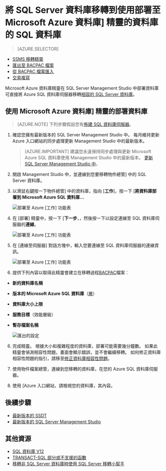 <properties
   pageTitle="移轉到使用部署至 Microsoft Azure 資料庫] 精靈的資料庫的 SQL 資料庫的 SQL Server 資料庫 |Microsoft Azure"
   description="Microsoft Azure SQL 資料庫，資料庫移轉、 Microsoft Azure 資料庫] 精靈"
   services="sql-database"
   documentationCenter=""
   authors="CarlRabeler"
   manager="jhubbard"
   editor=""/>

<tags
   ms.service="sql-database"
   ms.devlang="NA"
   ms.topic="article"
   ms.tgt_pltfrm="NA"
   ms.workload="sqldb-migrate"
   ms.date="08/24/2016"
   ms.author="carlrab"/>

# <a name="migrate-sql-server-database-to-sql-database-using-deploy-database-to-microsoft-azure-database-wizard"></a>將 SQL Server 資料庫移轉到使用部署至 Microsoft Azure 資料庫] 精靈的資料庫的 SQL 資料庫


> [AZURE.SELECTOR]
- [SSMS 移轉精靈](sql-database-cloud-migrate-compatible-using-ssms-migration-wizard.md)
- [匯出至 BACPAC 檔案](sql-database-cloud-migrate-compatible-export-bacpac-ssms.md)
- [從 BACPAC 檔案匯入](sql-database-cloud-migrate-compatible-import-bacpac-ssms.md)
- [交易複寫](sql-database-cloud-migrate-compatible-using-transactional-replication.md)

Microsoft Azure 資料庫精靈在 SQL Server Management Studio 中部署資料庫可直接將 Azure SQL 資料庫伺服器移轉[相容的 SQL Server 資料庫](sql-database-cloud-migrate.md)。

## <a name="use-the-deploy-database-to-microsoft-azure-database-wizard"></a>使用 Microsoft Azure 資料庫] 精靈的部署資料庫

> [AZURE.NOTE] 下列步驟假設您有[佈建 SQL 資料庫伺服器](https://azure.microsoft.com/documentation/learning-paths/sql-database-training-learn-sql-database/)。

1. 確認您擁有最新版本的 SQL Server Management Studio 中。 每月維持更新 Azure 入口網站的同步處理更新 Management Studio 中的最新版本。

    > [AZURE.IMPORTANT] 建議您永遠保持同步處理與更新 Microsoft Azure SQL 資料庫使用 Management Studio 中的最新版本。 [更新 SQL Server Management Studio 中](https://msdn.microsoft.com/library/mt238290.aspx)。

2. 開啟 Management Studio 中，並連線到您要移轉物件總管] 中的 SQL Server 資料庫。
3. 以滑鼠右鍵按一下物件總管] 中的資料庫，指向 [**工作**]，按一下 [**將資料庫部署到 Microsoft Azure SQL 資料庫...**

    ![部署至 Azure [工作] 功能表](./media/sql-database-cloud-migrate/MigrateUsingDeploymentWizard01.png)

4.  在 [部署] 精靈中，按一下 [**下一步**，，然後按一下以設定連線至 SQL 資料庫伺服器的**連線**。

    ![部署至 Azure [工作] 功能表](./media/sql-database-cloud-migrate/MigrateUsingDeploymentWizard002.png)

5. 在 [連線至伺服器] 對話方塊中，輸入您要連線至 SQL 資料庫伺服器的連線資訊。

    ![部署至 Azure [工作] 功能表](./media/sql-database-cloud-migrate/MigrateUsingDeploymentWizard00.png)

5.  提供下列內容以取得此精靈會建立在移轉過程[BACPAC](https://msdn.microsoft.com/library/ee210546.aspx#Anchor_4)檔案︰

 - **新的資料庫名稱** 
 - **版本的 Microsoft Azure SQL 資料庫**（[層](sql-database-service-tiers.md)）
 - **資料庫大小上限**
 - **服務目標**（效能層級）
 - **暫存檔案名稱**  

    ![匯出的設定](./media/sql-database-cloud-migrate/MigrateUsingDeploymentWizard02.png)

6.  完成精靈。 根據大小和複雜程度的資料庫，部署可能需要幾分鐘數。 如果此精靈會偵測相容性問題，畫面會顯示錯誤，並不會繼續移轉。 如何修正資料庫相容性問題的指引，請移至[修正資料庫相容性問題](sql-database-cloud-migrate-fix-compatibility-issues.md)。

7.  使用物件檔案總管，連線到您移轉的資料庫，在您的 Azure SQL 資料庫伺服器。
8.  使用 [Azure 入口網站，請檢視您的資料庫，其內容。

## <a name="next-steps"></a>後續步驟

- [最新版本的 SSDT](https://msdn.microsoft.com/library/mt204009.aspx)
- [最新版本的 SQL Server Management Studio](https://msdn.microsoft.com/library/mt238290.aspx)

## <a name="additional-resources"></a>其他資源

- [SQL 資料庫 V12](sql-database-v12-whats-new.md)
- [TRANSACT-SQL 部分或不支援的函數](sql-database-transact-sql-information.md)
- [移轉非 SQL Server 資料庫時使用 SQL Server 移轉小幫手](http://blogs.msdn.com/b/ssma/)
